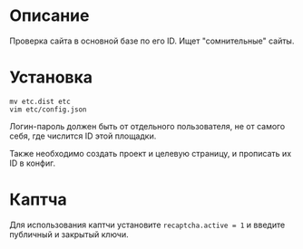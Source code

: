 # Описание

Проверка сайта в основной базе по его ID. Ищет "сомнительные" сайты.

# Установка

```
mv etc.dist etc
vim etc/config.json
```

Логин-пароль должен быть от отдельного пользователя, не от самого себя, где числится ID этой площадки.

Также необходимо создать проект и целевую страницу, и прописать их ID в конфиг.

# Каптча

Для использования каптчи установите `recaptcha.active = 1` и введите публичный и закрытый ключи.
